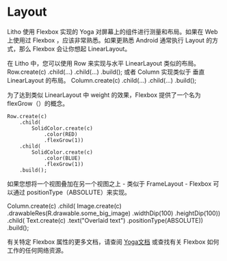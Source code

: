 # Layout

Litho 使用 Flexbox 实现的 Yoga 对屏幕上的组件进行测量和布局。如果在 Web 上使用过 Flexbox ，应该非常熟悉。如果更熟悉 Android 通常执行 Layout 的方式，那么 Flexbox 会让你想起 LinearLayout。

在 Litho 中，您可以使用 Row 来实现与水平 LinearLayout 类似的布局。
	Row.create(c)
	    .child(...)
	    .child(...)
	    .build();
或者 Column 实现类似于 垂直 LinearLayout 的布局。
	Column.create(c)
	    .child(...)
	    .child(...)
	    .build();

为了达到类似 LinearLayout 中 weight 的效果，Flexbox 提供了一个名为 flexGrow（<weight>）的概念。

	Row.create(c)
	    .child(
	        SolidColor.create(c)
	            .color(RED)
	            .flexGrow(1))
	    .child(
	        SolidColor.create(c)
	            .color(BLUE)
	            .flexGrow(1))
	    .build();

如果您想将一个视图叠加在另一个视图之上 - 类似于 FrameLayout  -   Flexbox 可以通过 positionType（ABSOLUTE）来实现。

Column.create(c)
    .child(
        Image.create(c)
            .drawableRes(R.drawable.some_big_image)
            .widthDip(100)
            .heightDip(100))
    .child(
        Text.create(c)
            .text("Overlaid text")
            .positionType(ABSOLUTE))
    .build();


有关特定 Flexbox 属性的更多文档，请查阅 [Yoga文档](https://yogalayout.com/docs/) 或查找有关 Flexbox 如何工作的任何网络资源。
